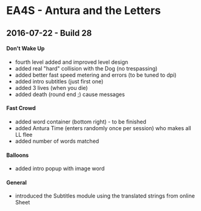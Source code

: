 EA4S - Antura and the Letters
=================


## 2016-07-22 - Build 28 ##

#### Don't Wake Up ####

- fourth level added and improved level design
- added real "hard" collision with the Dog (no trespassing)
- added better fast speed metering and errors (to be tuned to dpi)
- added intro subtitles (just first one)
- added 3 lives (when you die)
- added death (round end ;) cause messages

#### Fast Crowd ####

- added word container (bottom right) - to be finished
- added Antura Time (enters randomly once per session) who makes all LL flee
- added number of words matched

#### Balloons ####

- added intro popup with image word


#### General ####

- introduced the Subtitles module using the translated strings from online Sheet


